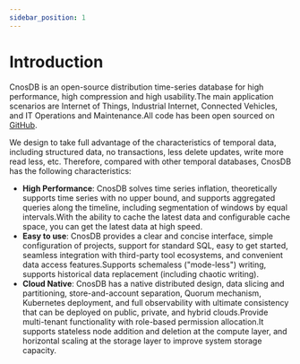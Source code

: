 ```yaml
---
sidebar_position: 1
---
```


# Introduction

CnosDB is an open-source distribution time-series database for high performance, high compression and high usability.The main application scenarios are Internet of Things, Industrial Internet, Connected Vehicles, and IT Operations and Maintenance.All code has been open sourced on [GitHub](https://github.com/cnosdb/cnosdb).

We design to take full advantage of the characteristics of temporal data, including structured data, no transactions, less delete updates, write more read less, etc. Therefore, compared with other temporal databases, CnosDB has the following characteristics:

- **High Performance**: CnosDB solves time series inflation, theoretically supports time series with no upper bound, and supports aggregated queries along the timeline, including segmentation of windows by equal intervals.With the ability to cache the latest data and configurable cache space, you can get the latest data at high speed.
- **Easy to use**: CnosDB provides a clear and concise interface, simple configuration of projects, support for standard SQL, easy to get started, seamless integration with third-party tool ecosystems, and convenient data access features.Supports schemaless ("mode-less") writing, supports historical data replacement (including chaotic writing).
- **Cloud Native**: CnosDB has a native distributed design, data slicing and partitioning, store-and-account separation, Quorum mechanism, Kubernetes deployment, and full observability with ultimate consistency that can be deployed on public, private, and hybrid clouds.Provide multi-tenant functionality with role-based permission allocation.It supports stateless node addition and deletion at the compute layer, and horizontal scaling at the storage layer to improve system storage capacity.
